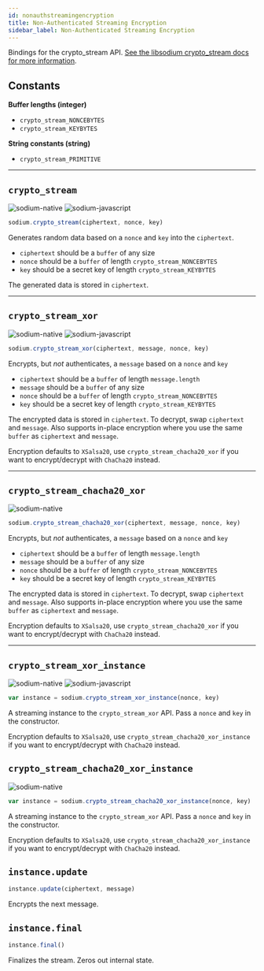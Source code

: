 ```yaml
---
id: nonauthstreamingencryption
title: Non-Authenticated Streaming Encryption
sidebar_label: Non-Authenticated Streaming Encryption
---
```


Bindings for the crypto_stream API. [See the libsodium crypto_stream docs for more information](https://download.libsodium.org/doc/advanced/stream_ciphers/xsalsa20).

## Constants
**Buffer lengths (integer)**
* `crypto_stream_NONCEBYTES`
* `crypto_stream_KEYBYTES`

**String constants (string)**
* `crypto_stream_PRIMITIVE`

***
## `crypto_stream`
![sodium-native][node] ![sodium-javascript][js]
``` js
sodium.crypto_stream(ciphertext, nonce, key)
```
Generates random data based on a `nonce` and `key` into the `ciphertext`.
* `ciphertext` should be a `buffer` of any size
* `nonce` should be a `buffer` of length `crypto_stream_NONCEBYTES`
* `key` should be a secret key of length `crypto_stream_KEYBYTES`

The generated data is stored in `ciphertext`.
***
## `crypto_stream_xor`
![sodium-native][node] ![sodium-javascript][js]
``` js
sodium.crypto_stream_xor(ciphertext, message, nonce, key)
```
Encrypts, but *not* authenticates, a `message` based on a `nonce` and `key`
* `ciphertext` should be a `buffer` of length `message.length`
* `message` should be a `buffer` of any size
* `nonce` should be a `buffer` of length `crypto_stream_NONCEBYTES`
* `key` should be a secret key of length `crypto_stream_KEYBYTES`

The encrypted data is stored in `ciphertext`. To decrypt, swap `ciphertext` and `message`. Also supports in-place encryption where you use the same `buffer` as `ciphertext` and `message`.

Encryption defaults to `XSalsa20`, use `crypto_stream_chacha20_xor` if you want to encrypt/decrypt with `ChaCha20` instead.
***
## `crypto_stream_chacha20_xor`
![sodium-native][node]
``` js
sodium.crypto_stream_chacha20_xor(ciphertext, message, nonce, key)
```
Encrypts, but *not* authenticates, a `message` based on a `nonce` and `key`
* `ciphertext` should be a `buffer` of length `message.length`
* `message` should be a `buffer` of any size
* `nonce` should be a `buffer` of length `crypto_stream_NONCEBYTES`
* `key` should be a secret key of length `crypto_stream_KEYBYTES`

The encrypted data is stored in `ciphertext`. To decrypt, swap `ciphertext` and `message`. Also supports in-place encryption where you use the same `buffer` as `ciphertext` and `message`.

Encryption defaults to `XSalsa20`, use `crypto_stream_chacha20_xor` if you want to encrypt/decrypt with `ChaCha20` instead.
***
## `crypto_stream_xor_instance`
![sodium-native][node] ![sodium-javascript][js]
``` js
var instance = sodium.crypto_stream_xor_instance(nonce, key)
```
A streaming instance to the `crypto_stream_xor` API. Pass a `nonce` and `key` in the constructor.

Encryption defaults to `XSalsa20`, use `crypto_stream_chacha20_xor_instance` if you want to encrypt/decrypt with `ChaCha20` instead.

## `crypto_stream_chacha20_xor_instance`
![sodium-native][node]
``` js
var instance = sodium.crypto_stream_chacha20_xor_instance(nonce, key)
```
A streaming instance to the `crypto_stream_xor` API. Pass a `nonce` and `key` in the constructor.

Encryption defaults to `XSalsa20`, use `crypto_stream_chacha20_xor_instance` if you want to encrypt/decrypt with `ChaCha20` instead.

## `instance.update`
``` js
instance.update(ciphertext, message)
```
Encrypts the next message.

## `instance.final`
``` js
instance.final()
```
Finalizes the stream. Zeros out internal state.


[js]: /docs/img/icon_js.svg
[node]: /docs/img/nodejs-icon.svg
